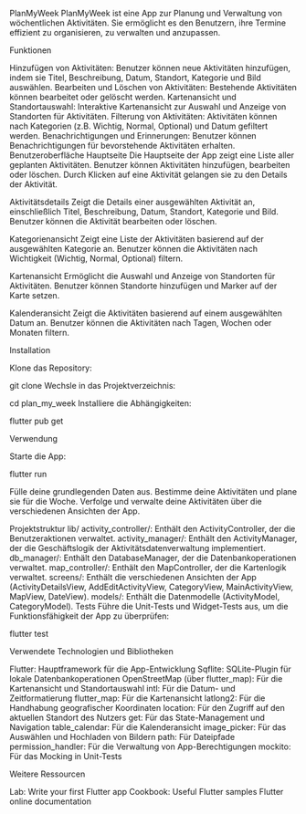 PlanMyWeek
PlanMyWeek ist eine App zur Planung und Verwaltung von wöchentlichen Aktivitäten. Sie ermöglicht es den Benutzern, ihre Termine effizient zu organisieren, zu verwalten und anzupassen.

Funktionen

Hinzufügen von Aktivitäten: Benutzer können neue Aktivitäten hinzufügen, indem sie Titel, Beschreibung, Datum, Standort, Kategorie und Bild auswählen.
Bearbeiten und Löschen von Aktivitäten: Bestehende Aktivitäten können bearbeitet oder gelöscht werden.
Kartenansicht und Standortauswahl: Interaktive Kartenansicht zur Auswahl und Anzeige von Standorten für Aktivitäten.
Filterung von Aktivitäten: Aktivitäten können nach Kategorien (z.B. Wichtig, Normal, Optional) und Datum gefiltert werden.
Benachrichtigungen und Erinnerungen: Benutzer können Benachrichtigungen für bevorstehende Aktivitäten erhalten.
Benutzeroberfläche
Hauptseite
Die Hauptseite der App zeigt eine Liste aller geplanten Aktivitäten. Benutzer können Aktivitäten hinzufügen, bearbeiten oder löschen. Durch Klicken auf eine Aktivität gelangen sie zu den Details der Aktivität.

Aktivitätsdetails
Zeigt die Details einer ausgewählten Aktivität an, einschließlich Titel, Beschreibung, Datum, Standort, Kategorie und Bild. Benutzer können die Aktivität bearbeiten oder löschen.

Kategorienansicht
Zeigt eine Liste der Aktivitäten basierend auf der ausgewählten Kategorie an. Benutzer können die Aktivitäten nach Wichtigkeit (Wichtig, Normal, Optional) filtern.

Kartenansicht
Ermöglicht die Auswahl und Anzeige von Standorten für Aktivitäten. Benutzer können Standorte hinzufügen und Marker auf der Karte setzen.

Kalenderansicht
Zeigt die Aktivitäten basierend auf einem ausgewählten Datum an. Benutzer können die Aktivitäten nach Tagen, Wochen oder Monaten filtern.


Installation

Klone das Repository:


git clone <repository-url>
Wechsle in das Projektverzeichnis:


cd plan_my_week
Installiere die Abhängigkeiten:


flutter pub get


Verwendung

Starte die App:

flutter run

Fülle deine grundlegenden Daten aus.
Bestimme deine Aktivitäten und plane sie für die Woche.
Verfolge und verwalte deine Aktivitäten über die verschiedenen Ansichten der App.


Projektstruktur
lib/
activity_controller/: Enthält den ActivityController, der die Benutzeraktionen verwaltet.
activity_manager/: Enthält den ActivityManager, der die Geschäftslogik der Aktivitätsdatenverwaltung implementiert.
db_manager/: Enthält den DatabaseManager, der die Datenbankoperationen verwaltet.
map_controller/: Enthält den MapController, der die Kartenlogik verwaltet.
screens/: Enthält die verschiedenen Ansichten der App (ActivityDetailsView, AddEditActivityView, CategoryView, MainActivityView, MapView, DateView).
models/: Enthält die Datenmodelle (ActivityModel, CategoryModel).
Tests
Führe die Unit-Tests und Widget-Tests aus, um die Funktionsfähigkeit der App zu überprüfen:

flutter test

Verwendete Technologien und Bibliotheken

Flutter: Hauptframework für die App-Entwicklung
Sqflite: SQLite-Plugin für lokale Datenbankoperationen
OpenStreetMap (über flutter_map): Für die Kartenansicht und Standortauswahl
intl: Für die Datum- und Zeitformatierung
flutter_map: Für die Kartenansicht
latlong2: Für die Handhabung geografischer Koordinaten
location: Für den Zugriff auf den aktuellen Standort des Nutzers
get: Für das State-Management und Navigation
table_calendar: Für die Kalenderansicht
image_picker: Für das Auswählen und Hochladen von Bildern
path: Für Dateipfade
permission_handler: Für die Verwaltung von App-Berechtigungen
mockito: Für das Mocking in Unit-Tests


Weitere Ressourcen

Lab: Write your first Flutter app
Cookbook: Useful Flutter samples
Flutter online documentation